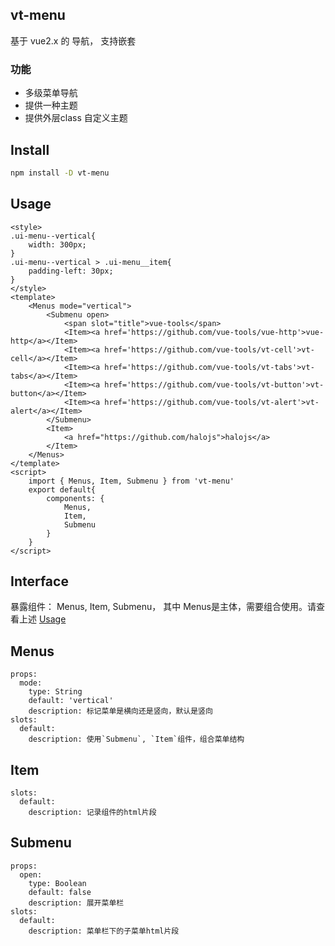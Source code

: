 ## vt-menu

基于 vue2.x 的 导航， 支持嵌套

### 功能
- 多级菜单导航
- 提供一种主题
- 提供外层class 自定义主题

## Install 

```bash
npm install -D vt-menu
```


## Usage

```example
<style>
.ui-menu--vertical{
    width: 300px;
}
.ui-menu--vertical > .ui-menu__item{
    padding-left: 30px;
}
</style>
<template>
    <Menus mode="vertical">
        <Submenu open>
            <span slot="title">vue-tools</span>
            <Item><a href='https://github.com/vue-tools/vue-http'>vue-http</a></Item>
            <Item><a href='https://github.com/vue-tools/vt-cell'>vt-cell</a></Item>
            <Item><a href='https://github.com/vue-tools/vt-tabs'>vt-tabs</a></Item>
            <Item><a href='https://github.com/vue-tools/vt-button'>vt-button</a></Item>
            <Item><a href='https://github.com/vue-tools/vt-alert'>vt-alert</a></Item>
        </Submenu>
        <Item>
            <a href="https://github.com/halojs">halojs</a>
        </Item>
    </Menus>
</template>
<script>
    import { Menus, Item, Submenu } from 'vt-menu'
    export default{
        components: {
            Menus,
            Item,
            Submenu
        }
    }
</script>
```

## Interface

暴露组件： Menus, Item, Submenu， 其中 Menus是主体，需要组合使用。请查看上述 [Usage](#Usage)

## Menus

```interface
props:
  mode:
    type: String
    default: 'vertical'
    description: 标记菜单是横向还是竖向，默认是竖向
slots:
  default:
    description: 使用`Submenu`, `Item`组件，组合菜单结构
```

## Item

```interface
slots:
  default:
    description: 记录组件的html片段
```

## Submenu

```interface
props:
  open:
    type: Boolean
    default: false
    description: 展开菜单栏
slots:
  default:
    description: 菜单栏下的子菜单html片段
```